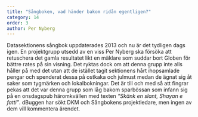 ```yaml
---
title: "Sångboken, vad händer bakom ridån egentligen?"
category: 14
order: 3
author: Per Nyberg
---
```


Datasektionens sångbok uppdaterades 2013 och nu är det tydligen dags igen. En projektgrupp utsedd av en viss Per Nyberg ska försöka att retuschera det gamla resultatet likt en mäklare som suddar bort Globen för bättre rates på sin visning. Det ryktas dock om att denna grupp inte alls håller på med det utan att de istället tagit sektionens hårt ihopsamlade pengar och spenderat dessa på ostkaka och julmust medan de ägnat sig åt saker som tygmärken och lokalbokningar. Det är till och med så att fingrar pekas att det var denna grupp som låg bakom sparbössan som infann sig på en onsdagspub häromkvällen med texten *“Skänk en slant, Shayan e fatti”*. dBuggen har sökt DKM och Sångbokens projektledare, men ingen av dem vill kommentera ärendet.
